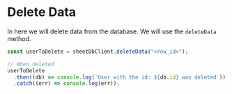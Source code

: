 # Delete Data

In here we will delete data from the database. We will use the `deleteData` method.

```js
const userToDelete = sheetDbClient.deleteData("<row_id>");

// When deleted
userToDelete
  .then((db) => console.log(`User with the id: ${db.id} was deleted`))
  .catch((err) => console.log(err));
```
